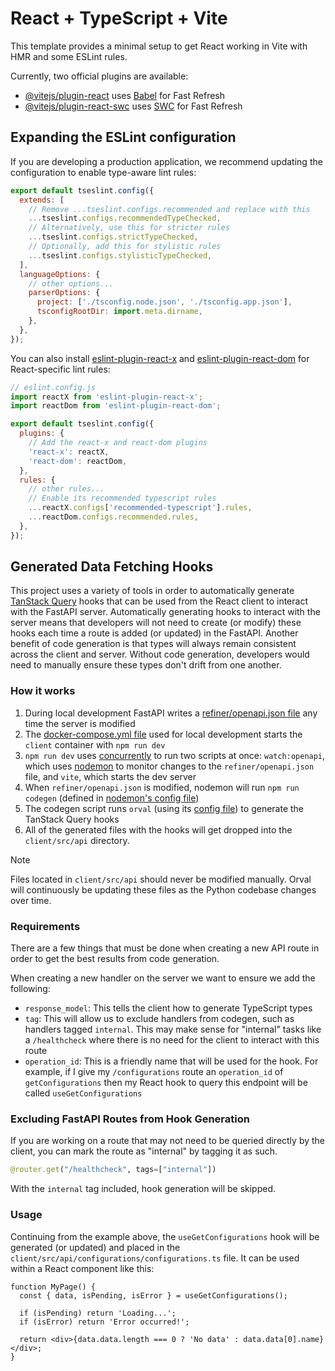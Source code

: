 # React + TypeScript + Vite

This template provides a minimal setup to get React working in Vite with HMR and some ESLint rules.

Currently, two official plugins are available:

- [@vitejs/plugin-react](https://github.com/vitejs/vite-plugin-react/blob/main/packages/plugin-react/README.md) uses [Babel](https://babeljs.io/) for Fast Refresh
- [@vitejs/plugin-react-swc](https://github.com/vitejs/vite-plugin-react-swc) uses [SWC](https://swc.rs/) for Fast Refresh

## Expanding the ESLint configuration

If you are developing a production application, we recommend updating the configuration to enable type-aware lint rules:

```js
export default tseslint.config({
  extends: [
    // Remove ...tseslint.configs.recommended and replace with this
    ...tseslint.configs.recommendedTypeChecked,
    // Alternatively, use this for stricter rules
    ...tseslint.configs.strictTypeChecked,
    // Optionally, add this for stylistic rules
    ...tseslint.configs.stylisticTypeChecked,
  ],
  languageOptions: {
    // other options...
    parserOptions: {
      project: ['./tsconfig.node.json', './tsconfig.app.json'],
      tsconfigRootDir: import.meta.dirname,
    },
  },
});
```

You can also install [eslint-plugin-react-x](https://github.com/Rel1cx/eslint-react/tree/main/packages/plugins/eslint-plugin-react-x) and [eslint-plugin-react-dom](https://github.com/Rel1cx/eslint-react/tree/main/packages/plugins/eslint-plugin-react-dom) for React-specific lint rules:

```js
// eslint.config.js
import reactX from 'eslint-plugin-react-x';
import reactDom from 'eslint-plugin-react-dom';

export default tseslint.config({
  plugins: {
    // Add the react-x and react-dom plugins
    'react-x': reactX,
    'react-dom': reactDom,
  },
  rules: {
    // other rules...
    // Enable its recommended typescript rules
    ...reactX.configs['recommended-typescript'].rules,
    ...reactDom.configs.recommended.rules,
  },
});
```

## Generated Data Fetching Hooks

This project uses a variety of tools in order to automatically generate [TanStack Query](https://tanstack.com/query/latest/docs/framework/react/overview) hooks that can be used from the React client to interact with the FastAPI server. Automatically generating hooks to interact with the server means that developers will not need to create (or modify) these hooks each time a route is added (or updated) in the FastAPI. Another benefit of code generation is that types will always remain consistent across the client and server. Without code generation, developers would need to manually ensure these types don't drift from one another.

### How it works

1. During local development FastAPI writes a [refiner/openapi.json file](/refiner/openapi.json) any time the server is modified
2. The [docker-compose.yml file](/docker-compose.yaml) used for local development starts the `client` container with `npm run dev`
3. `npm run dev` uses [concurrently](https://www.npmjs.com/package/concurrently) to run two scripts at once: `watch:openapi`, which uses [nodemon](https://www.npmjs.com/package/nodemon) to monitor changes to the `refiner/openapi.json` file, and `vite`, which starts the dev server
4. When `refiner/openapi.json` is modified, nodemon will run `npm run codegen` (defined in [nodemon's config file](/client/nodemon.json))
5. The codegen script runs `orval` (using its [config file](/client/orval.config.ts)) to generate the TanStack Query hooks
6. All of the generated files with the hooks will get dropped into the `client/src/api` directory.

> [!NOTE]
> Files located in `client/src/api` should never be modified manually. Orval will continuously be updating these files as the Python codebase changes over time.

### Requirements

There are a few things that must be done when creating a new API route in order to get the best results from code generation.

When creating a new handler on the server we want to ensure we add the following:

- `response_model`: This tells the client how to generate TypeScript types
- `tag`: This will allow us to exclude handlers from codegen, such as handlers tagged `internal`. This may make sense for "internal" tasks like a `/healthcheck` where there is no need for the client to interact with this route
- `operation_id`: This is a friendly name that will be used for the hook. For example, if I give my `/configurations` route an `operation_id` of `getConfigurations` then my React hook to query this endpoint will be called `useGetConfigurations`

### Excluding FastAPI Routes from Hook Generation

If you are working on a route that may not need to be queried directly by the client, you can mark the route as "internal" by tagging it as such.

```python
@router.get("/healthcheck", tags=["internal"])
```

With the `internal` tag included, hook generation will be skipped.

### Usage

Continuing from the example above, the `useGetConfigurations` hook will be generated (or updated) and placed in the `client/src/api/configurations/configurations.ts` file. It can be used within a React component like this:

```tsx
function MyPage() {
  const { data, isPending, isError } = useGetConfigurations();

  if (isPending) return 'Loading...';
  if (isError) return 'Error occurred!';

  return <div>{data.data.length === 0 ? 'No data' : data.data[0].name}</div>;
}
```
